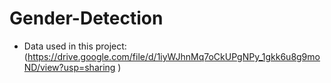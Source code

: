 # Gender-Detection

- Data used in this project: (https://drive.google.com/file/d/1iyWJhnMq7oCkUPgNPy_1gkk6u8g9moND/view?usp=sharing )

